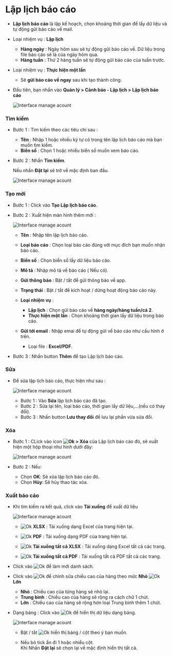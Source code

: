 
#  Lập lịch báo cáo

- **Lập lịch báo cáo** là lập kế hoạch, chọn khoảng thời gian để lấy dữ liệu và tự động gửi báo cáo về mail.
- Loại nhiệm vụ : **Lập lịch** 
  - **Hàng ngày** : Ngày hôm sau sẽ tự động gửi báo cáo về. Dữ liệu trong file báo cáo sẽ là của ngày hôm qua.
  - **Hàng tuần** : Thứ 2 hàng tuần sẽ tự động gửi báo cáo của tuần trước.
- Loại nhiệm vụ : **Thực hiện một lần**
  - Sẽ **gửi báo cáo về ngay** sau khi tạo thành công.

- Đầu tiên, bạn nhấn vào **Quản lý > Cảnh báo - Lập lịch >  Lập lịch báo cáo**

    <span style="display:block;text-align:left">![Interface manage acount](/docs/assets/images/web-interface/notification/schedule-report.jpg) 

### Tìm kiếm 

* Bước 1 : Tìm kiếm theo các tiêu chí sau :

    * **Tên** : Nhập 1 hoặc nhiều ký tự có trong tên lập lịch báo cáo mà bạn muốn tìm kiếm.
    * **Biển số** : Chọn 1 hoặc nhiều  biển số muốn xem báo cáo.

* Bước 2 : Nhấn **Tìm kiếm**.
 
    Nếu nhấn **Đặt lại** sẽ trở về mặc định ban đầu.

    <span style="display:block;text-align:left">![Interface manage acount](/docs/assets/images/web-interface/notification/search-report-scheduling.jpg)

### Tạo mới

- Bước 1 : Click vào **Tạo Lập lịch báo cáo**.
- Bước 2 : Xuất hiện màn hình thêm mới :
  
  <span style="display:block;text-align:left">![Interface manage acount](/docs/assets/images/web-interface/notification/add-report-scheduling.jpg) 
  
  - **Tên** : Nhập tên lập lịch báo cáo.
  - **Loại báo cáo** : Chọn loại báo cáo đúng với mục đích bạn muốn nhận báo cáo.
  - **Biển số** : Chọn biển số lấy dữ liệu báo cáo.
  - **Mô tả** : Nhập mô tả về báo cáo ( Nếu có).
  - **Gửi thông báo** : Bật / tắt để gửi thông báo về app.
  - **Trạng thái** : Bật / tắt để kích hoạt / dừng hoạt động báo cáo này.
  - **Loại nhiệm vụ** : 
    - **Lập lịch** : Chọn gửi báo cáo về **hàng ngày/hàng tuần/cả 2**. 
    -  **Thực hiện một lần** : Chọn khoảng thời gian lấy dữ liệu  trong báo cáo.
    
  - **Gửi tới email** : Nhập emai để tự động gửi về báo cáo như cấu hình ở trên.
    - Loại file : **Excel/PDF**.
 
- Bước 3 : Nhấn button **Thêm** để tạo Lập lịch báo cáo.

### Sửa

- Để sửa lập lịch báo cáo, thực hiện như sau :
  
  <span style="display:block;text-align:left">![Interface manage acount](/docs/assets/images/web-interface/notification/edit-report-scheduling.jpg)
  
  - Bước 1 : Vào **Sửa** lập lịch báo cáo đã tạo.
  - Bước 2 : Sửa lại tên, loại báo cáo, thời gian lấy dữ liệu,...(nếu có thay đổi).
  - Bước 3 : Nhấn button **Lưu thay đổi** để lưu lại phần vừa sửa đổi.

### Xóa

- Bước 1 : CLick  vào icon **<span class="icon-left svg-filter-info">![Ok](/docs/assets/images/web-interface/icon/SVG/ellipsis-h.svg) > Xóa** của Lập lịch báo cáo đó, sẽ xuất hiện một hộp thoại như hình dưới đây:

    <span style="display:block;text-align:left">![Interface manage acount](/docs/assets/images/web-interface/notification/delete-report-scheduling.jpg)

- Bước 2 : Nếu:
  - Chọn **OK**: Sẽ xóa lập lịch báo cáo đó.
  - Chọn **Hủy**: Sẽ hủy thao tác xóa.


### Xuất báo cáo

* Khi tìm kiếm ra kết quả, click vào **Tải xuống** để xuất dữ liệu
 
    <span style="display:block;text-align:left">![Interface manage acount](/docs/assets/images/web-interface/notification/download-report-scheduling.jpg)
  
  - <span class="icon-left svg-filter-circlegreen2">![Ok](/docs/assets/images/web-interface/icon/SVG/file-excel1.svg) **XLSX** : Tải xuống dạng Excel của trang hiện tại.

  - <span class="icon-left svg-filter-circlered">![Ok](/docs/assets/images/web-interface/icon/SVG/file-pdf1.svg) **PDF** : Tải xuống dạng PDF của trang hiện tại.

  - <span class="icon-left svg-filter-circlegreen2">![Ok](/docs/assets/images/web-interface/icon/SVG/file-excel1.svg) **Tải xuống tất cả XLSX** : Tải xuống dạng Excel tất cả các trang.
  
  - <span class="icon-left svg-filter-circlered">![Ok](/docs/assets/images/web-interface/icon/SVG/file-pdf1.svg) **Tải xuống tất cả PDF** : Tải xuống tất cả  PDF tất cả các trang.

- Click vào <span class="icon-left svg-filter-info">![Ok](/docs/assets/images/web-interface/icon/SVG/icons8-reset.svg) để làm mới danh sách.
      
- Click vào <span class="icon-left svg-filter-info">![Ok](/docs/assets/images/web-interface/icon/SVG/column-height.svg) để chỉnh sửa chiều cao của hàng theo mức **Nhỏ** <span class="icon-left svg-filter-serch">![Ok](/docs/assets/images/web-interface/icon/SVG/arrow-right.svg) **Lớn** 

  - **Nhỏ** : Chiều cao của từng hàng sẽ nhỏ lại.
  - **Trung bình** : Chiều cao của hàng sẽ rộng ra cách chữ 1 chút.
  - **Lớn** : Chiều cao của hàng sẽ rộng hơn loại Trung bình thêm 1 chút.
- Dạng bảng :  Click vào <span class="icon-left ">![Ok](/docs/assets/images/web-interface/icon/SVG/icons8-gear.svg) để hiển thị dữ liệu dạng bảng.
    
    <span style="display:block;text-align:left">![Interface manage acount](/docs/assets/images/web-interface/notification/download-report-scheduling-2.jpg)
    - Bật / tắt <span class="icon-left svg-filter-tick">![Ok](/docs/assets/images/web-interface/icon/SVG/check-square1.svg) hiển thị bảng / cột theo ý bạn muốn.
    
    - Nếu bỏ tick ẩn đi 1 hoặc nhiểu cột. <br>
    Khi Nhấn **Đặt lại** sẽ chọn lại về mặc định hiển thị tất cả.